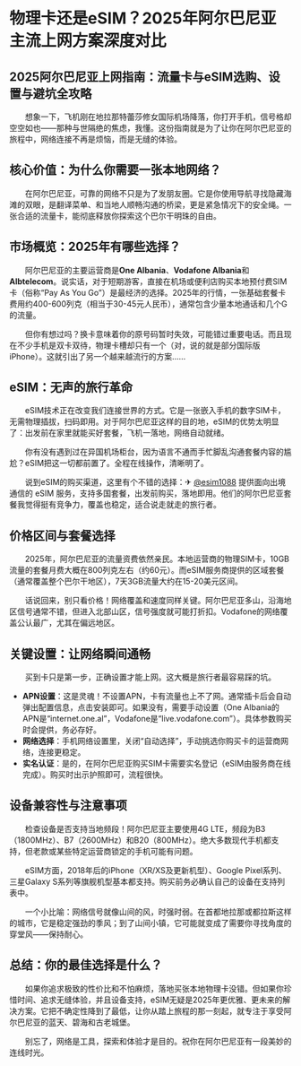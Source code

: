 # 物理卡还是eSIM？2025年阿尔巴尼亚主流上网方案深度对比

## 2025阿尔巴尼亚上网指南：流量卡与eSIM选购、设置与避坑全攻略

　　想象一下，飞机刚在地拉那特蕾莎修女国际机场降落，你打开手机，信号格却空空如也——那种与世隔绝的焦虑，我懂。这份指南就是为了让你在阿尔巴尼亚的旅程中，网络连接不再是烦恼，而是无缝的体验。

## 核心价值：为什么你需要一张本地网络？

　　在阿尔巴尼亚，可靠的网络不只是为了发朋友圈。它是你使用导航寻找隐藏海滩的双眼，是翻译菜单、和当地人顺畅沟通的桥梁，更是紧急情况下的安全绳。一张合适的流量卡，能彻底释放你探索这个巴尔干明珠的自由。

## 市场概览：2025年有哪些选择？

　　阿尔巴尼亚的主要运营商是**One Albania**、**Vodafone Albania**和**Albtelecom**。说实话，对于短期游客，直接在机场或便利店购买本地预付费SIM卡（俗称“Pay As You Go”）是最经济的选择。2025年的行情，一张基础套餐卡费用约400-600列克（相当于30-45元人民币），通常包含少量本地通话和几个G的流量。

　　但你有想过吗？换卡意味着你的原号码暂时失效，可能错过重要电话。而且现在不少手机是双卡双待，物理卡槽却只有一个（对，说的就是部分国际版iPhone）。这就引出了另一个越来越流行的方案……

## eSIM：无声的旅行革命

　　eSIM技术正在改变我们连接世界的方式。它是一张嵌入手机的数字SIM卡，无需物理插拔，扫码即用。对于阿尔巴尼亚这样的目的地，eSIM的优势太明显了：出发前在家里就能买好套餐，飞机一落地，网络自动就绪。

　　你有没有遇到过在异国机场柜台，因为语言不通而手忙脚乱沟通套餐内容的尴尬？eSIM把这一切都前置了。全程在线操作，清晰明了。

　　说到eSIM的购买渠道，这里有个不错的选择：✈ [@esim1088](https://t.me/s/esim1088) 提供面向出境通信的 eSIM 服务，支持多国套餐，出发前购买，落地即用。他们的阿尔巴尼亚套餐我觉得挺有竞争力，覆盖也稳定，适合说走就走的旅行者。

## 价格区间与套餐选择

　　2025年，阿尔巴尼亚的流量资费依然亲民。本地运营商的物理SIM卡，10GB流量的套餐月费大概在800列克左右（约60元）。而eSIM服务商提供的区域套餐（通常覆盖整个巴尔干地区），7天3GB流量大约在15-20美元区间。

　　话说回来，别只看价格！网络覆盖和速度同样关键。阿尔巴尼亚多山，沿海地区信号通常不错，但进入北部山区，信号强度就可能打折扣。Vodafone的网络覆盖公认最广，尤其在偏远地区。

## 关键设置：让网络瞬间通畅

　　买到卡只是第一步，正确设置才能上网。这大概是旅行者最容易踩的坑。

*   **APN设置**：这是灵魂！不设置APN，卡有流量也上不了网。通常插卡后会自动弹出配置信息，点击安装即可。如果没有，需要手动设置（One Albania的APN是“internet.one.al”，Vodafone是“live.vodafone.com”）。具体参数购买时会提供，务必存好。
*   **网络选择**：手机网络设置里，关闭“自动选择”，手动挑选你购买卡的运营商网络，连接更稳定。
*   **实名认证**：是的，在阿尔巴尼亚购买SIM卡需要实名登记（eSIM由服务商在线完成）。购买时出示护照即可，流程很快。

## 设备兼容性与注意事项

　　检查设备是否支持当地频段！阿尔巴尼亚主要使用4G LTE，频段为B3（1800MHz）、B7（2600MHz）和B20（800MHz）。绝大多数现代手机都支持，但老款或某些特定运营商锁定的手机可能有问题。

　　eSIM方面，2018年后的iPhone（XR/XS及更新机型）、Google Pixel系列、三星Galaxy S系列等旗舰机型基本都支持。购买前务必确认自己的设备在支持列表中。

　　一个小比喻：网络信号就像山间的风，时强时弱。在首都地拉那或都拉斯这样的城市，它是稳定强劲的季风；到了山间小镇，它可能就变成了需要你寻找角度的穿堂风——保持耐心。

## 总结：你的最佳选择是什么？

　　如果你追求极致的性价比和不怕麻烦，落地买张本地物理卡没错。但如果你珍惜时间、追求无缝体验，并且设备支持，eSIM无疑是2025年更优雅、更未来的解决方案。它把不确定性降到了最低，让你从踏上旅程的那一刻起，就专注于享受阿尔巴尼亚的蓝天、碧海和古老城堡。

　　别忘了，网络是工具，探索和体验才是目的。祝你在阿尔巴尼亚有一段美妙的连线时光。
